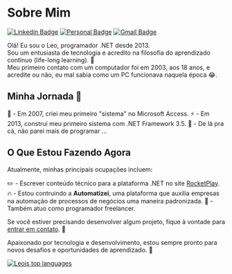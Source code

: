 # Sobre Mim 

[![Linkedin Badge](https://img.shields.io/badge/-LinkedIn-6633cc?style=flat-square&logo=Linkedin&logoColor=white&link=https://www.linkedin.com/in/fernanda-kipper-5958a61a9/)](https://www.linkedin.com/in/fernanda-kipper-5958a61a9/)
[![Personal Badge](https://img.shields.io/badge/-Website-6633cc?style=flat-square&logo=Me&logoColor=white&link=https://www.fernandakipper.com/)](https://fernandakipper.com/)
[![Gmail Badge](https://img.shields.io/badge/-nanda.kipper@gmail.com-6633cc?style=flat-square&logo=Gmail&logoColor=white&link=mailto:nanda.kipper@gmail.com)](mailto:nanda.kipper@gmail.com)

Olá! Eu sou o Leo, programador .NET desde 2013. <br>
Sou um entusiasta de tecnologia e acredito na filosofia do aprendizado contínuo (life-long learning). :muscle: <br>
Meu primeiro contato com um computador foi em 2003, aos 18 anos, e acredite ou não, eu mal sabia como um PC funcionava naquela época :joy:. <br>

## Minha Jornada 🚀

:walking: - Em 2007, criei meu primeiro "sistema" no Microsoft Access.
:zap:     - Em 2013, construí meu primeiro sistema com .NET Framework 3.5.
:runner:  - De lá pra cá, não parei mais de programar ...

## O Que Estou Fazendo Agora

Atualmente, minhas principais ocupações incluem:

:pencil2: - Escrever conteúdo técnico para a plataforma .NET no site [RocketPlay](https://www.rocketplay.com.br).
:fire:    - Estou contruindo a **Automatizei**, uma plataforma que auxilia empresas na automação de processos de negócios uma maneira padronizada.
:wrench:  - Também atuo como programador freelancer.

Se você estiver precisando desenvolver algum projeto, fique à vontade para [entrar em contato](mailto:seuemail@exemplo.com). 📧

Apaixonado por tecnologia e desenvolvimento, estou sempre pronto para novos desafios e oportunidades de aprendizado. 👊

<div align="left">
  
  [![Leojs top languages](https://github-readme-stats.vercel.app/api/top-langs/?username=leojs-net&theme=blue-white)](https://github.com/anuraghazra/github-readme-stats)

</div>
